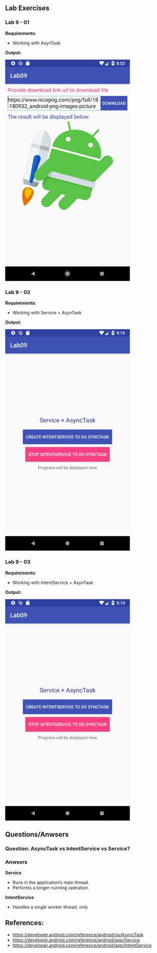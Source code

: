 ## Lab Exercises  

### Lab 9 - 01
<b>Requirements:</b>
- Working with AsynTask

<b>Output:</b>

<img width="400" src="https://github.com/cminhho/TDTU-LapTrinhUngDungDiDong/blob/master/Lab09/sceenshots/exercise_01.png" alt="Working with AsynTask"/>


### Lab 9 - 02
<b>Requirements:</b>
- Working with Service + AsynTask

<b>Output:</b>

<img width="400" src="https://github.com/cminhho/TDTU-LapTrinhUngDungDiDong/blob/master/Lab09/sceenshots/exercise_02.png" alt="Working with Service + AsynTask"/>

### Lab 9 - 03
<b>Requirements:</b>
- Working with IntentService + AsynTask

<b>Output:</b>

<img width="400" src="https://github.com/cminhho/TDTU-LapTrinhUngDungDiDong/blob/master/Lab09/sceenshots/exercise_02.png" alt="Working with Service + AsynTask"/>


## Questions/Anwsers
### Question: AsyncTask vs IntentService vs Service?
### Anwsers
<b>Service</b> 
- Runs in the application’s main thread.
- Performs a longer-running operation.

<b>IntentService</b> 
- Handles a single worker thread, only

## References:
- https://developer.android.com/reference/android/os/AsyncTask
- https://developer.android.com/reference/android/app/Service
- https://developer.android.com/reference/android/app/IntentService
